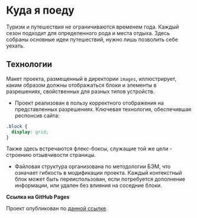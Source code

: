# Куда я поеду

Туризм и путешествия не ограничиваются временем года. Каждый сезон подходит для определенного рода и места отдыха. Здесь собраны основные идеи путешествий, нужно лишь позволить себе уехать.

## Технологии

Макет проекта, размещенный в директории `images`, иллюстрирует, каким образом должны отображаться блоки и элементы в разрешениях, свойственных для разных типов устройств.

* Проект реализован в пользу корректного отображения на представленных разрешениях. Ключевая технология, обеспечившая респонсив сайта:
```css
.block {
  display: grid;  
}
```

Также здесь встречаются флекс-боксы, служащие той же цели - строению отзывчивости страницы.

* Файловая структура организована по методологии БЭМ, что означает гибкость в модификации проекта. Каждый контекстный блок может быть переиспользован, если потребуется дополнение информации, или удален без влияния на соседние блоки.

**Ссылка на GitHub Pages**

Проект опубликован по [данной ссылке]().
